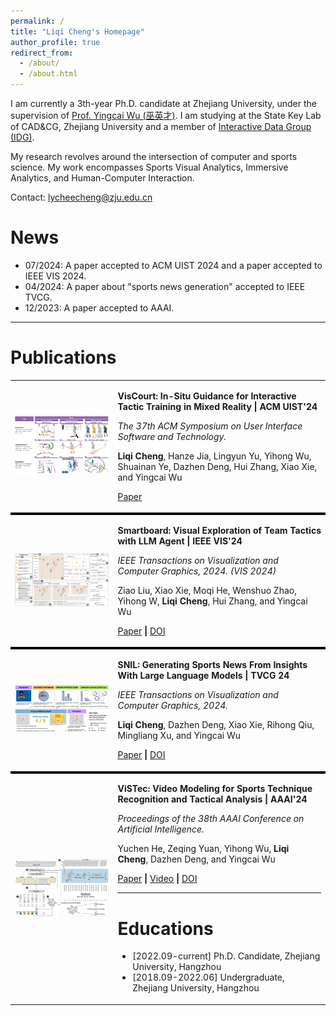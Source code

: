 ```yaml
---
permalink: /
title: "Liqi Cheng's Homepage"
author_profile: true
redirect_from: 
  - /about/
  - /about.html
---
```



I am currently a 3th-year Ph.D. candidate at Zhejiang University, under the supervision of [Prof. Yingcai Wu (巫英才)](https://person.zju.edu.cn/ycwu).  I am studying at the State Key Lab of CAD&CG, Zhejiang University and a member of [Interactive Data Group (IDG)](https://zjuidg.org/).

My research revolves around the intersection of computer and sports science. My work encompasses Sports Visual Analytics, Immersive Analytics, and Human-Computer Interaction.

Contact: [lycheecheng@zju.edu.cn](mailto:lycheecheng@zju.edu.cn)



News
======
- 07/2024: A paper accepted to ACM UIST 2024 and a paper accepted to IEEE VIS 2024.
- 04/2024: A paper about "sports news generation" accepted to IEEE TVCG.
- 12/2023: A paper accepted to AAAI.



------

Publications
======

<style>
    .no-outer-border-table {
        border-collapse: collapse;
        width: 100%;
    }
    .no-outer-border-table td, .no-outer-border-table th {
        border: none;
    }
    .no-outer-border-table tr {
        border-bottom: 4px solid black; /* 行之间的边框 */
    }
    .no-outer-border-table tr:last-child {
        border-bottom: none; /* 去掉最后一行的底部边框 */
    }
</style>

<div align="center"> <table class="no-outer-border-table" rules="none"> 
    <tr>  
    <td> <img src="/images/viscourt.png" style="zoom:50%"  alt="图片名称"/> </td> <td> 
    <p><b>VisCourt: In-Situ Guidance for Interactive Tactic Training in Mixed Reality | ACM UIST'24</b>
        <p><em>The 37th ACM Symposium on User Interface Software and Technology.</em>
    </p> 
    <p><b>Liqi Cheng</b>, Hanze Jia, Lingyun Yu, Yihong Wu, Shuainan Ye, Dazhen Deng, Hui Zhang, Xiao Xie, and Yingcai Wu</p>
     <p><a href="/files/viscourt.pdf">Paper</a> </p>
    <tr>  
    <td> <img src="/images/smartboard.png" style="zoom:50%"  alt="图片名称"/> </td> <td> 
    <p><b>Smartboard: Visual Exploration of Team Tactics with LLM Agent | IEEE VIS'24</b>
        <p><em>IEEE Transactions on Visualization and Computer Graphics, 2024. (VIS 2024)</em>
    </p> 
    <p>Ziao Liu, Xiao Xie, Moqi He, Wenshuo Zhao, Yihong W, <b>Liqi Cheng</b>, Hui Zhang, and Yingcai Wu</p>
     <p><a href="/files/smartboard.pdf">Paper</a> <b> | </b> <a href="https://ieeexplore.ieee.org/document/10670515">DOI</a> </p>
 <tr>  <td> <img src="/images/snil.png" style="zoom:50%"  alt="图片名称"/> </td> <td> <p><b>SNIL: Generating Sports News From Insights With Large Language Models | TVCG 24</b>
         <p><em>IEEE Transactions on Visualization and Computer Graphics, 2024.</em>
     <p><b>Liqi Cheng</b>, Dazhen Deng, Xiao Xie, Rihong Qiu, Mingliang Xu, and Yingcai Wu</p>
     <p><a href="/files/snil.pdf">Paper</a> <b> | </b> <a href="https://ieeexplore.ieee.org/document/10507016/">DOI</a> </p> 
 <tr>  <td> <img src="/images/vistec.png" style="zoom:50%"  alt="图片名称"/> </td> <td> <p><b>
ViSTec: Video Modeling for Sports Technique Recognition and Tactical Analysis | AAAI'24</b> 
     <p>
    <em>Proceedings of the 38th AAAI Conference on Artificial Intelligence.</em>
    </p>
     <p>Yuchen He, Zeqing Yuan, Yihong Wu, <b>Liqi Cheng</b>, Dazhen Deng, and Yingcai Wu</p> 
     <p><a href="/files/vistec.pdf">Paper</a> <b> | </b> <a href="https://vistec2024.github.io/">Video</a> <b> | </b> <a href="https://doi.org/10.1609/AAAI.V38I8.28692">DOI</a>  </p> </div>




------



Educations
======
- [2022.09-current] Ph.D. Candidate, Zhejiang University, Hangzhou
- [2018.09-2022.06] Undergraduate, Zhejiang University, Hangzhou

